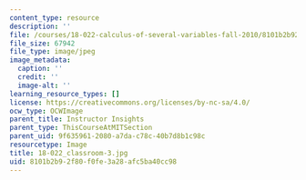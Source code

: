 ```yaml
---
content_type: resource
description: ''
file: /courses/18-022-calculus-of-several-variables-fall-2010/8101b2b92f80f0fe3a28afc5ba40cc98_18-022_classroom-3.jpg
file_size: 67942
file_type: image/jpeg
image_metadata:
  caption: ''
  credit: ''
  image-alt: ''
learning_resource_types: []
license: https://creativecommons.org/licenses/by-nc-sa/4.0/
ocw_type: OCWImage
parent_title: Instructor Insights
parent_type: ThisCourseAtMITSection
parent_uid: 9f635961-2080-a7da-c78c-40b7d8b1c98c
resourcetype: Image
title: 18-022_classroom-3.jpg
uid: 8101b2b9-2f80-f0fe-3a28-afc5ba40cc98
---
```

